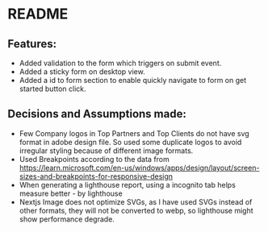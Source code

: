 # README

## Features:

- Added validation to the form which triggers on submit event.
- Added a sticky form on desktop view.
- Added a id to form section to enable quickly navigate to form on get started button click.

## Decisions and Assumptions made:

- Few Company logos in Top Partners and Top Clients do not have svg format in adobe design file. So used some duplicate logos to avoid irregular styling because of different image formats.
- Used Breakpoints according to the data from https://learn.microsoft.com/en-us/windows/apps/design/layout/screen-sizes-and-breakpoints-for-responsive-design
- When generating a lighthouse report, using a incognito tab helps measure better - by lighthouse
- Nextjs Image does not optimize SVGs, as I have used SVGs instead of other formats, they will not be converted to webp, so lighthouse might show performance degrade.
